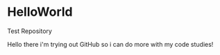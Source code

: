 # HelloWorld
Test Repository

Hello there i'm trying out GitHub so i can do more with my code studies!
